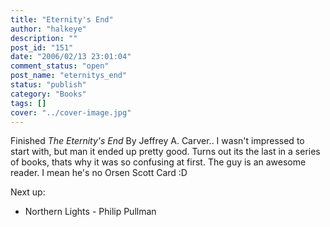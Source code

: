 ```yaml
---
title: "Eternity's End"
author: "halkeye"
description: ""
post_id: "151"
date: "2006/02/13 23:01:04"
comment_status: "open"
post_name: "eternitys_end"
status: "publish"
category: "Books"
tags: []
cover: "../cover-image.jpg"
---
```


Finished _The Eternity's End_ By Jeffrey A. Carver.. I wasn't impressed to start with, but man it ended up pretty good. Turns out its the last in a series of books, thats why it was so confusing at first. The guy is an awesome reader. I mean he's no Orsen Scott Card :D

Next up:  

* Northern Lights - Philip Pullman